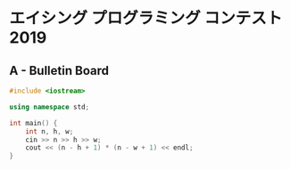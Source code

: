 # エイシング プログラミング コンテスト 2019
## A - Bulletin Board
```cpp
#include <iostream>

using namespace std;

int main() {
    int n, h, w;
    cin >> n >> h >> w;
    cout << (n - h + 1) * (n - w + 1) << endl;
}
```
